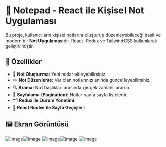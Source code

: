 # 📝 Notepad - React ile Kişisel Not Uygulaması

Bu proje, kullanıcıların kişisel notlarını oluşturup düzenleyebileceği basit ve modern bir **Not Uygulaması**dır. React, Redux ve TailwindCSS kullanılarak geliştirilmiştir.

## 🚀 Özellikler

- 🧠 **Not Oluşturma:** Yeni notlar ekleyebilirsiniz.
- ✏️ **Not Düzenleme:** Var olan notlarınızı anında güncelleyebilirsiniz.
- 🔍 **Arama:** Not başlıkları arasında gerçek zamanlı arama.
- 📑 **Sayfalama (Pagination):** Notlar sayfa sayfa listelenir.
- 🗂️ **Redux ile Durum Yönetimi**
- 🧭 **React Router ile Sayfa Geçişleri**
## 🖼️ Ekran Görüntüsü
![image](https://github.com/user-attachments/assets/54286a9f-a28a-4d33-a06d-515a8f4fc4dd)![image](https://github.com/user-attachments/assets/55615520-c949-48fa-aa12-1039e801e456)
![image](https://github.com/user-attachments/assets/d6dc7c92-9121-48b9-814b-1b51d513a2cf)![image](https://github.com/user-attachments/assets/cea1f5e9-9f27-4c97-90e9-b7ad42b489a6)
![image](https://github.com/user-attachments/assets/c30f58df-3ee8-4b1f-bf59-9576b7556a6b)



